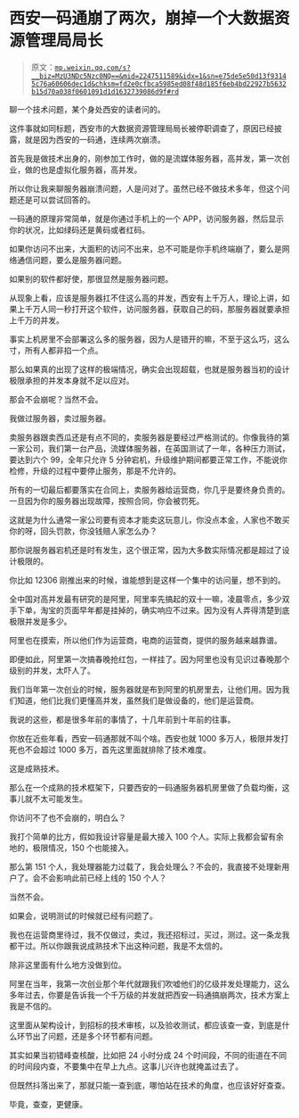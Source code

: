 # 西安一码通崩了两次，崩掉一个大数据资源管理局局长

> 原文：[`mp.weixin.qq.com/s?__biz=MzU3NDc5Nzc0NQ==&mid=2247511589&idx=1&sn=e75de5e50d13f93145c76a60606dec1d&chksm=fd2e0cfbca5985ed08f48d185f6eb4bd22927b5632b15d70a038f0601091d1d1632739086d9f#rd`](http://mp.weixin.qq.com/s?__biz=MzU3NDc5Nzc0NQ==&mid=2247511589&idx=1&sn=e75de5e50d13f93145c76a60606dec1d&chksm=fd2e0cfbca5985ed08f48d185f6eb4bd22927b5632b15d70a038f0601091d1d1632739086d9f#rd)

聊一个技术问题，某个身处西安的读者问的。 

这件事就如同标题，西安市的大数据资源管理局局长被停职调查了，原因已经披露，就是因为西安的一码通，连续两次崩溃。

首先我是做技术出身的，刚参加工作时，做的是流媒体服务器，高并发，第一次创业，做的也是虚拟化服务器，高并发。

所以你让我来聊服务器崩溃问题，人是问对了。虽然已经不做技术多年，但这个问题还是可以尝试回答的。

一码通的原理非常简单，就是你通过手机上的一个 APP，访问服务器，然后显示你的状况，比如绿码还是黄码或者红码。

如果你访问不出来，大面积的访问不出来，总不可能是你手机终端崩了，要么是网络通信问题，要么是服务器问题。

如果别的软件都好使，那很显然是服务器问题。

从现象上看，应该是服务器扛不住这么高的并发，西安有上千万人，理论上讲，如果上千万人同一秒打开这个软件，访问服务器，获取自己的码，那服务器就要承担上千万的并发。

事实上机房里不会部署这么多的服务器，因为人是错开的嘛，不至于这么巧，这么寸，所有人都非掐一个点。

那么如果真的出现了这样的极端情况，确实会出现超载，也就是服务器当初的设计极限承担的并发本身就不足以应对。

那会不会崩呢？当然不会。

我做过服务器，卖过服务器。

卖服务器跟卖西瓜还是有点不同的，卖服务器是要经过严格测试的。你像我待的第一家公司，我们第一台产品，流媒体服务器，在英国测试了一年，各种压力测试，要达到六个 99，全年只允许 5 分钟宕机，升级维护期间都要正常工作，不能说你检修，升级的过程中要停止服务，那是不允许的。

所有的一切最后都要落实在合同上，卖服务器给运营商，你几乎是要终身负责的。一旦因为你的服务器出现故障，按照合同，你会被罚死。

这就是为什么通常一家公司要有资本才能卖这玩意儿，你没点本金，人家也不敢买你的呀，回头罚款，你没钱赔人家怎么办？

那你说服务器宕机还是时有发生，这个很正常，因为大多数实际情况都是超过了设计极限的。

你比如 12306 刚推出来的时候，谁能想到是这样一个集中的访问量，想不到的。

全中国对高并发最有研究的是阿里，阿里率先搞起的双十一嘛，凌晨零点，多少双手下单，淘宝的页面早年都是挂掉的，确实响应不过来。因为没有人弄得清楚到底极限并发是多少。 

阿里也在摸索，所以他们作为运营商，电商的运营商，提供的服务越来越靠谱。 

即便如此，阿里第一次搞春晚抢红包，一样挂了。因为阿里也没有见识过春晚那个级别的并发，太吓人了。

我们当年第一次创业的时候，服务器就是布到阿里的机房里去，让他们用。因为我们知道，他们比我们更懂高并发，虽然我们是做设备的，他们是运营商。 

我说的这些，都是很多年前的事情了，十几年前到十年前的往事。 

你放在近些年看，西安一码通那就不叫个啥。西安也就 1000 多万人，极限并发打死也不会超过 1000 多万，首先这里面就排除了技术难度。

这是成熟技术。 

那么在一个成熟的技术框架下，只要西安的一码通服务器机房里做了负载均衡，这事儿就不太可能发生。

你访问不了也不会崩的，明白么？

我打个简单的比方，假如我设计容量是最大接入 100 个人。实际上我都会留有余地的，极限情况，150 个也能接入。

那么第 151 个人，我处理器能力过载了，我会处理么？不会的，我直接不处理新用户了。会不会影响此前已经上线的 150 个人？

当然不会。

如果会，说明测试的时候就已经有问题了。

我也在运营商里待过，我不仅做过，卖过，我还招标过，买过，测过。这一条龙我都干过。所以你跟我说成熟技术下出这种问题，我是不太信的。

除非这里面有什么地方没做到位。

阿里在当年，我第一次创业那个年代就跟我们吹嘘他们的亿级并发处理能力，这么多年过去，你要是告诉我一个千万级的并发就把西安一码通搞崩两次，技术方案上我是不信的。

这里面从架构设计，到招标的技术审核，以及验收测试，都应该查一查，到底是什么环节出了问题，还是多个环节都有问题。

其实如果当初错峰查核酸，比如把 24 小时分成 24 个时间段，不同的街道在不同的时间段内查，不要集中在早上九点。这事儿兴许也就掩盖过去了。 

但既然抖落出来了，那就只能一查到底，哪怕站在技术的角度，也应该好好查查。 

毕竟，查查，更健康。